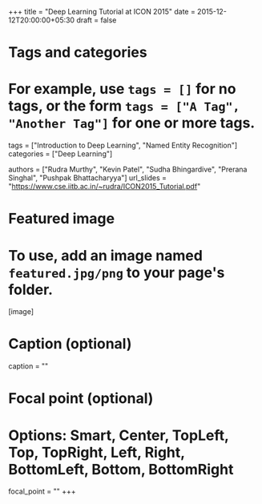 +++
title = "Deep Learning Tutorial at ICON 2015"
date = 2015-12-12T20:00:00+05:30
draft = false

# Tags and categories
# For example, use `tags = []` for no tags, or the form `tags = ["A Tag", "Another Tag"]` for one or more tags.
tags = ["Introduction to Deep Learning", "Named Entity Recognition"]
categories = ["Deep Learning"]

authors = ["Rudra Murthy", "Kevin Patel", "Sudha Bhingardive", "Prerana Singhal", "Pushpak Bhattacharyya"]
url_slides = "https://www.cse.iitb.ac.in/~rudra/ICON2015_Tutorial.pdf"

# Featured image
# To use, add an image named `featured.jpg/png` to your page's folder. 
[image]
  # Caption (optional)
  caption = ""

  # Focal point (optional)
  # Options: Smart, Center, TopLeft, Top, TopRight, Left, Right, BottomLeft, Bottom, BottomRight
  focal_point = ""
+++
